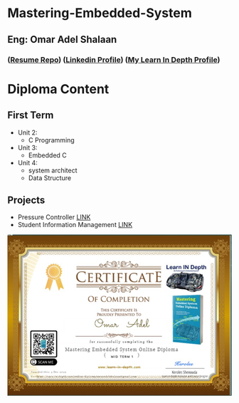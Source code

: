 # Mastering-Embedded-System

## Eng: Omar Adel Shalaan

### ([Resume Repo](https://github.com/OmarAdelShalaan/My-Resume#projects)) ([Linkedin Profile](https://www.linkedin.com/in/omar-adel-shalaan-67aaa714b/)) ([My Learn In Depth Profile](https://www.learn-in-depth.com/online-diploma/omaradelshalaan%40gmail.com))

# Diploma Content

## First Term 
- Unit 2: 
	- C Programming
- Unit 3:
	- Embedded C
- Unit 4: 
	- system architect 
	- Data Structure


## Projects
- Pressure Controller [LINK](./Projects/Pressure_Controller)
- Student Information Management [LINK](./Projects/Student_Information_Management)


![Learn In Depth](./Learn_In_Depth.jpg)
